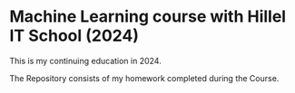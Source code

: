 # Machine Learning course with Hillel IT School (2024)

This is my continuing education in 2024.

The Repository consists of my homework completed during the Course.
